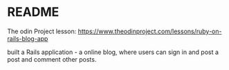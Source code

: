 # README
The odin Project lesson: https://www.theodinproject.com/lessons/ruby-on-rails-blog-app

built a Rails application - a online blog, where users can sign in and post a post and comment other posts.
